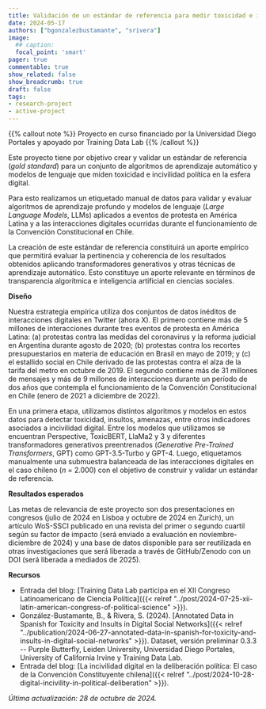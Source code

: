 ```yaml
---
title: Validación de un estándar de referencia para medir toxicidad e incivilidad política en la esfera digital
date: 2024-05-17
authors: ["bgonzalezbustamante", "srivera"]
image:
  ## caption:
  focal_point: 'smart'
pager: true
commentable: true
show_related: false
show_breadcrumb: true
draft: false
tags:
- research-project
- active-project
---
```


{{% callout note %}}
Proyecto en curso financiado por la Universidad Diego Portales y apoyado por Training Data Lab
{{% /callout %}}

Este proyecto tiene por objetivo crear y validar un estándar de referencia (*gold standard*) para un conjunto de algoritmos de aprendizaje automático y modelos de lenguaje que miden toxicidad e incivilidad política en la esfera digital.

<!--more-->

Para esto realizamos un etiquetado manual de datos para validar y evaluar algoritmos de aprendizaje profundo y modelos de lenguaje (*Large Language Models*, LLMs) aplicados a eventos de protesta en América Latina y a las interacciones digitales ocurridas durante el funcionamiento de la Convención Constitucional en Chile.

La creación de este estándar de referencia constituirá un aporte empírico que permitirá evaluar la pertinencia y coherencia de los resultados obtenidos aplicando transformadores generativos y otras técnicas de aprendizaje automático. Esto constituye un aporte relevante en términos de transparencia algorítmica e inteligencia artificial en ciencias sociales.

**Diseño**

Nuestra estrategia empírica utiliza dos conjuntos de datos inéditos de interacciones digitales en Twitter (ahora X). El primero contiene más de 5 millones de interacciones durante tres eventos de protesta en América Latina: (a) protestas contra las medidas del coronavirus y la reforma judicial en Argentina durante agosto de 2020; (b) protestas contra los recortes presupuestarios en materia de educación en Brasil en mayo de 2019; y (c) el estallido social en Chile derivado de las protestas contra el alza de la tarifa del metro en octubre de 2019. El segundo contiene más de 31 millones de mensajes y más de 9 millones de interacciones durante un período de dos años que contempla el funcionamiento de la Convención Constitucional en Chile (enero de 2021 a diciembre de 2022).

En una primera etapa, utilizamos distintos algoritmos y modelos en estos datos para detectar toxicidad, insultos, amenazas, entre otros indicadores asociados a incivilidad digital. Entre los modelos que utilizamos se encuentran Perspective, ToxicBERT, LlaMa2 y 3 y diferentes transformadores generativos preentrenados (*Generative Pre-Trained Transformers*, GPT) como GPT-3.5-Turbo y GPT-4. Luego, etiquetamos manualmente una submuestra balanceada de las interacciones digitales en el caso chileno (*n* = 2.000) con el objetivo de construir y validar un estándar de referencia.

**Resultados esperados**

Las metas de relevancia de este proyecto son dos presentaciones en congresos (julio de 2024 en Lisboa y octubre de 2024 en Zurich), un artículo WoS-SSCI publicado en una revista del primer o segundo cuartil según su factor de impacto (será enviado a evaluación en noviembre-diciembre de 2024) y una base de datos disponible para ser reutilizada en otras investigaciones que será liberada a través de GitHub/Zenodo con un DOI (será liberada a mediados de 2025).

**Recursos**

* Entrada del blog: [Training Data Lab participa en el XII Congreso Latinoamericano de Ciencia Política]({{< relref "../post/2024-07-25-xii-latin-american-congress-of-political-science" >}}).
* González-Bustamante, B., & Rivera, S. (2024). [Annotated Data in Spanish for Toxicity and Insults in Digital Social Networks]({{< relref "../publication/2024-06-27-annotated-data-in-spanish-for-toxicity-and-insults-in-digital-social-networks" >}}). Dataset, versión preliminar 0.3.3 -- Purple Butterfly, Leiden University, Universidad Diego Portales, University of California Irvine y Training Data Lab.
* Entrada del blog: [La incivilidad digital en la deliberación política: El caso de la Convención Constituyente chilena]({{< relref "../post/2024-10-28-digital-incivility-in-political-deliberation" >}}).

_Última actualización: 28 de octubre de 2024._